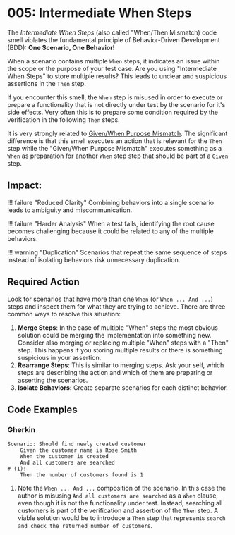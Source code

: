 # 005: Intermediate When Steps

The *Intermediate When Steps* (also called "When/Then Mismatch) code smell violates the fundamental principle of Behavior-Driven Development (BDD): **One Scenario, One Behavior!**

When a scenario contains multiple `When` steps, it indicates an issue within the scope or the purpose of your test case. Are you using "Intermediate When Steps" to store multiple results? This leads to unclear and suspicious assertions in the `Then` step.

If you encounter this smell, the `When` step is misused in order to execute or prepare a functionality that is not directly under test by the scenario for it's side effects. Very often this is to prepare some condition required by the verification in the following `Then` steps.

It is very strongly related to [Given/When Purpose Mismatch](/smells/006-given-when-purpose-mismatch). The significant difference is that this smell executes an action that is relevant for the `Then` step while the "Given/When Purpose Mismatch" executes something as a `When` as preparation for another `When` step step that should be part of a `Given` step.

## Impact:

!!! failure "Reduced Clarity"
    Combining behaviors into a single scenario leads to ambiguity and miscommunication.

!!! failure "Harder Analysis"
    When a test fails, identifying the root cause becomes challenging because it could be related to any of the multiple behaviors.

!!! warning "Duplication"
    Scenarios that repeat the same sequence of steps instead of isolating behaviors risk unnecessary duplication.

## Required Action
Look for scenarios that have more than one `When` (or `When ... And ...`) steps and inspect them for what they are trying to achieve. There are three common ways to resolve this situation:

1. **Merge Steps**: In the case of multiple "When" steps the most obvious solution could be merging the implementation into something new. Consider also merging or replacing multiple "When" steps with a  "Then" step. This happens if you storing multiple results or there is something suspicious in your assertion.
2. **Rearrange Steps**: This is similar to merging steps. Ask your self, which steps are describing the action and which of them are preparing or asserting the scenarios.
3. **Isolate Behaviors:** Create separate scenarios for each distinct behavior.

## Code Examples
### Gherkin
```gherkin
Scenario: Should find newly created customer
    Given the customer name is Rose Smith
    When the customer is created
    And all customers are searched
# (1)!
    Then the number of customers found is 1
```
1. Note the `When ... And ...` composition of the scenario. In this case the author is misusing `And all customers are searched` as a `When` clause, even though it is not the functionality under test. Instead, searching all customers is part of the verification and assertion of the `Then` step. A viable solution would be to introduce a `Then` step that represents `search and check the returned number of customers`.
